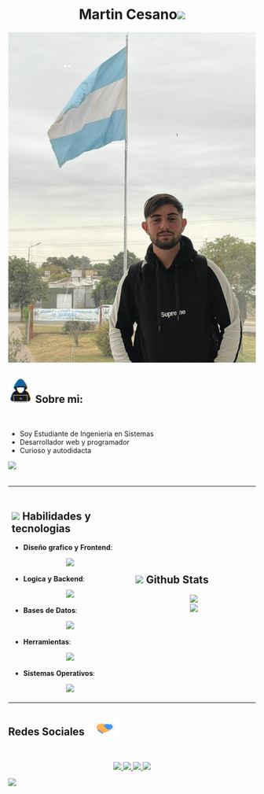 
<h1 align="center"><b>Martin Cesano</b><img src="https://media.giphy.com/media/hvRJCLFzcasrR4ia7z/giphy.gif" width="35"></h1>

![](https://github.com/MartinCesano/MartinCesano/blob/main/fbda96f6-4b71-4194-9f85-069180912ce3.jpg)

## <picture><img src = "https://github.com/0xAbdulKhalid/0xAbdulKhalid/raw/main/assets/mdImages/about_me.gif" width = 50px></picture> **Sobre mi:**
<br>

- Soy Estudiante de Ingenieria en Sistemas 
- Desarrollador web y programador 
- Curioso y autodidacta

<img src="https://user-images.githubusercontent.com/73097560/115834477-dbab4500-a447-11eb-908a-139a6edaec5c.gif"><br><br>

<table border="0" width="100%" align="center">
  <tr>
    <td width="50%">  <br>  
      
  ## <img src="https://media2.giphy.com/media/QssGEmpkyEOhBCb7e1/giphy.gif?cid=ecf05e47a0n3gi1bfqntqmob8g9aid1oyj2wr3ds3mg700bl&rid=giphy.gif" width ="25"><b> Habilidades y tecnologias</b>

  - **Diseño grafico y Frontend**:
  <p align="center">
    <a>
      <img src="https://skillicons.dev/icons?i=react,js,html,css,figma,ps,angular" />
    </a>
  </p>
  
  - **Logica y Backend**:
  <p align="center">
    <a>
      <img src="https://skillicons.dev/icons?i=java,nodejs,ts,py,c" />
    </a>
  </p>
  
  - **Bases de Datos**:
  <p align="center">
    <a>
      <img src="https://skillicons.dev/icons?i=azure,mysql,postgres,sqlite" />
    </a>
  </p>
  
  - **Herramientas**:
  <p align="center">
    <a>
      <img src="https://skillicons.dev/icons?i=docker,git,github,vscode" />
    </a>
  </p>
  
  - **Sistemas Operativos**:
  <p align="center">
    <a>
      <img src="https://skillicons.dev/icons?i=windows,linux" />
    </a>
  </p>
 
  </td>
  <td width="50%">
    
  ## <img src="https://media.giphy.com/media/iY8CRBdQXODJSCERIr/giphy.gif" width="35"><b> Github Stats </b>
  <div align="center">
  <p align="center">
    <a>
      <img src="https://github-readme-stats.vercel.app/api/top-langs/?username=MartinCesano" />
    </a>
  <br>
    <a>
      <img src="https://github-readme-stats.vercel.app/api?username=MartinCesano" />
    </a>
  </p>
  </div>
  <br>       
  </td>
  </tr>
</table>

## <b>Redes Sociales</b><img src="https://github.com/0xAbdulKhalid/0xAbdulKhalid/raw/main/assets/mdImages/handshake.gif" width ="80">
<br>
<div align='left'>
<p align="center">
  <a href="https://www.instagram.com/martin_cesano13/">
    <img src="https://skillicons.dev/icons?i=instagram" />
  </a>
  <a href="https://x.com/martin_cesano13">
    <img src="https://skillicons.dev/icons?i=twitter" />
  </a>
  <a href="https://www.linkedin.com/in/martin-cesano-730105247/">
    <img src="https://skillicons.dev/icons?i=linkedin" />
  </a>
  <a href="mailto:cesano305@gmail.com" target="_blank"">
    <img src="https://skillicons.dev/icons?i=gmail" />
  </a>
</p>
</div>

<img src="https://user-images.githubusercontent.com/73097560/115834477-dbab4500-a447-11eb-908a-139a6edaec5c.gif">

